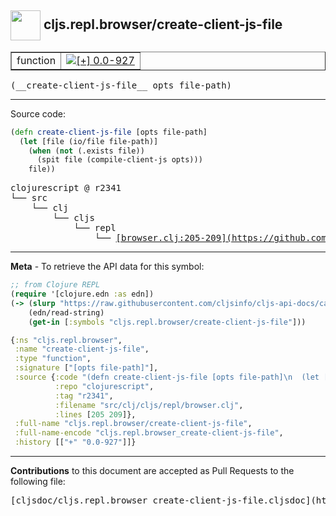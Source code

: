 ## <img width="48px" valign="middle" src="http://i.imgur.com/Hi20huC.png"> cljs.repl.browser/create-client-js-file

 <table border="1">
<tr>

<td>function</td>
<td><a href="https://github.com/cljsinfo/cljs-api-docs/tree/0.0-927"><img valign="middle" alt="[+] 0.0-927" src="https://img.shields.io/badge/+-0.0--927-lightgrey.svg"></a> </td>
</tr>
</table>

 <samp>
(__create-client-js-file__ opts file-path)<br>
</samp>

---





Source code:

```clj
(defn create-client-js-file [opts file-path]
  (let [file (io/file file-path)]
    (when (not (.exists file))
      (spit file (compile-client-js opts)))
    file))
```

 <pre>
clojurescript @ r2341
└── src
    └── clj
        └── cljs
            └── repl
                └── <ins>[browser.clj:205-209](https://github.com/clojure/clojurescript/blob/r2341/src/clj/cljs/repl/browser.clj#L205-L209)</ins>
</pre>


---

__Meta__ - To retrieve the API data for this symbol:

```clj
;; from Clojure REPL
(require '[clojure.edn :as edn])
(-> (slurp "https://raw.githubusercontent.com/cljsinfo/cljs-api-docs/catalog/cljs-api.edn")
    (edn/read-string)
    (get-in [:symbols "cljs.repl.browser/create-client-js-file"]))
```

```clj
{:ns "cljs.repl.browser",
 :name "create-client-js-file",
 :type "function",
 :signature ["[opts file-path]"],
 :source {:code "(defn create-client-js-file [opts file-path]\n  (let [file (io/file file-path)]\n    (when (not (.exists file))\n      (spit file (compile-client-js opts)))\n    file))",
          :repo "clojurescript",
          :tag "r2341",
          :filename "src/clj/cljs/repl/browser.clj",
          :lines [205 209]},
 :full-name "cljs.repl.browser/create-client-js-file",
 :full-name-encode "cljs.repl.browser_create-client-js-file",
 :history [["+" "0.0-927"]]}

```

---

__Contributions__ to this document are accepted as Pull Requests to the following file:

 <pre>
[cljsdoc/cljs.repl.browser_create-client-js-file.cljsdoc](https://github.com/cljsinfo/cljs-api-docs/blob/master/cljsdoc/cljs.repl.browser_create-client-js-file.cljsdoc)
</pre>

